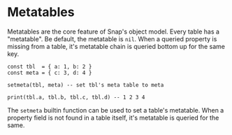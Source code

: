 # Metatables

Metatables are the core feature of Snap's object model. Every table has 
a "metatable". Be default, the metatable is `nil`. When a queried property
is missing from a table, it's metatable chain is queried bottom up for the
same key.

```snap
const tbl  = { a: 1, b: 2 }
const meta = { c: 3, d: 4 }

setmeta(tbl, meta) -- set tbl's meta table to meta

print(tbl.a, tbl.b, tbl.c, tbl.d) -- 1 2 3 4
```

The `setmeta` builtin function can be used to set a table's metatable.
When a property field is not found in a table itself, it's metatable is
queried for the same.